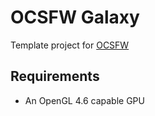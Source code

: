 # OCSFW Galaxy
Template project for [OCSFW](https://github.com/psychopattt/OCSFW)

## Requirements
- An OpenGL 4.6 capable GPU
